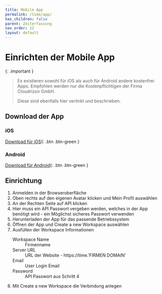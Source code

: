 ```yaml
---
title: Mobile App
permalink: /time/app/
has_children: false
parent: Zeiterfassung
nav_order: 12
layout: default
---
```


# Einrichten der  Mobile App

{: .important }
> Es existieren sowohl für iOS als auch für Android andere kostenfrei Apps.
> Empfohlen werden nur die Kostenpflichtigen der Firma Cloudrizon GmbH.
>
> Diese sind ebenfalls hier verlinkt und beschrieben.

## Download der App

### iOS

[Download für iOS](https://apps.apple.com/us/app/kimai-mobile/id1563933145){: .btn .btn-green }

### Android

[Download für Android](https://play.google.com/store/apps/details?id=de.cloudrizon.kimaimobile&pcampaignid=pcampaignidMKT-Other-global-all-co-prtnr-py-PartBadge-Mar2515-1){: .btn .btn-green }

## Einrichtung

1. Anmelden in der Browseroberfläche
2. Oben rechts auf den eigenen Avatar klicken und Mein Profil auswählen
3. An der Rechten Seite auf API klicken
4. Hier muss ein API Passwort vergeben werden, welches in der App benötigt wird - ein Möglichst sicheres Passwort verwenden
5. Herunterladen der App für das passende Betriebssystem
6. Öffnen der App und Create a new Workspace auswählen
7. Ausfüllen der Workspace Informationen
    <dl>
        <dt>Workspace Name</dt>
        <dd>Firmenname</dd>
        <dt>Server URL</dt>
        <dd>URL der Website - https://time.'FIRMEN DOMAIN'</dd>
        <dt>Email</dt>
        <dd>User Login Email</dd>
        <dt>Password</dt>
        <dd>API Passwort aus Schritt 4</dd>
    </dl>
8. Mit Create a new Workspace die Verbindung anlegen

